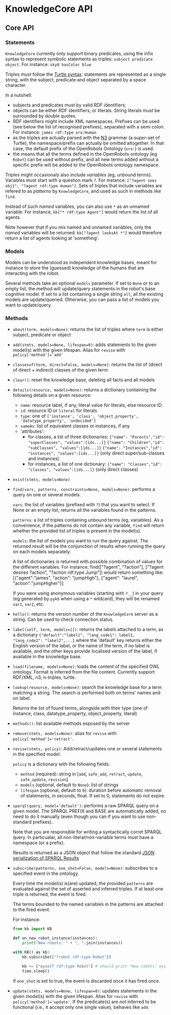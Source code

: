 KnowledgeCore API
=================

Core API
--------

### Statements

`KnowledgeCore` currently only support binary predicates, using the infix syntax to
represent symbolic statements as triples: `subject predicate object`.
For instance: `sky0 hasColor blue`

Triples *must* follow the [Turtle
syntax](https://www.w3.org/TR/turtle/#language-features): 
statements are represented as a single string, with the subject, predicate and
object separated by a space character.

In a nutshell:

- subjects and predicates must by valid RDF identifiers;
- objects can be either RDF identifiers, or literals. String literals must be
  surrounded by double quotes.
- RDF identifiers might include XML namespaces. Prefixes can be used (see below
  the list of recognised prefixes), separated with a semi colon. For instance:
  `james rdf:type oro:Human`
- as the triples are actually parsed with the
  [N3](https://www.w3.org/TeamSubmission/n3/) grammar (a super-set of Turtle),
  the namespace/prefix can actually be omitted altogether. In that case, the
  default prefix of the OpenRobots Ontology (`oro:`) is used.
- the means that all the terms defined in the OpenRobots ontology (eg `Robot`) can be used
  without prefix, and all new terms added without a specific prefix will be
  added to the OpenRobots ontology namespace.

Triples might occasionaly also include *variables* (eg, unbound terms).
Variables must start with a question mark `?`. For instance: `["?agent sees obj1",
"?agent rdf:type Human"]`.  Sets of triples that include variables are refered
to as *patterns* by `KnowledgeCore`, and used as such in methods like `find`.

Instead of such *named* variables, you can also use `*` as an unnamed variable.
For instance, `kb["* rdf:type Agent"]` would return the list of all agents.

Note however that if you mix named and unnamed variables, only the *named*
variables will be returned: `kb["?agent looksAt *"]` would therefore return a
list of agents looking at 'something'.


### Models

Models can be understood as independent knowledge bases, meant for instance to 
store the (guessed) knowledge of the humans that are interacting with the robot.

Several methods take an optional `models` parameter. If set to `None` or to an
empty list, the method will update/query statements in the robot's base
cognitive model. If set to a list containing a single string `all`, all the
existing models are update/queried. Otherwise, you can pass a list of models you
want to update/query.

### Methods

- `about(term, models=None)`: returns the list of triples where `term` is either
  subject, predicate or object
- `add(stmts, models=None, lifespan=0)`: adds statements to the given model(s)
  with the given lifespan. Alias for `revise` with `policy['method']='add'`
- `classesof(term, direct=False, models=None)`: returns the list of (direct
  of direct + indirect) classes of the given term
- `clear()`: reset the knowledge base, deleting all facts and all models
- `details(resource, models=None)`: returns a dictionary containing the
  following details on a given resource:
  - `name`: resource label, if any, literal value for literals, else resource ID.
  - `id`: resource ID or `literal` for literals
  - `type`: one of `['instance', 'class', 'object_property', 'datatype_property', 'undecided']`
  - `sameAs`: list of equivalent classes or instances, if any
  - 'attributes':
    -  for classes, a list of three dictionaries:
       `{"name": "Parents","id": "superClasses", "values":[ids...]}`
       `{"name": "Children","id": "subClasses", "values":[ids...]}`
       `{"name": "Instances","id": "instances", "values":[ids...]}`
        (only direct super/sub-classes and instances)
    -  for instances, a list of one dictionary:
       `{"name": "Classes","id": "classes", "values":[ids...]}`
       (only direct classes)

- `exist(stmts, models=None)`
- `find(vars, patterns, constraints=None, models=None)`: performs a query on
  one or several models.

  `vars`: the list of variables (prefixed with `?`) that you want to
  select. If None or an empty list, returns all the variables found in
  the patterns.

  `patterns`: a list of triples containing unbound terms (eg, variables).
  As a convenience, if the patterns do not contain any variable, `find`
  will return whether the provided list of triples is present in the
  model(s).

  `models`: the list of models you want to run the query against. The
  returned result will be the conjunction of results when running the
  query on each models separately.

  A list of dictionaries is returned with possible combination of values
  for the different variables. For instance, find(["?agent", "?action"],
  ["?agent desires ?action", "?action rdf:type Jump"]) would return
  something like: [{"agent":"james", "action": "jumpHigh"}, {"agent":
  "laurel", "action":"jumpHigher"}]

  If you were using anonymous variables (starting with `?__`) in your query
  (eg generated by `pykb` when using a ` * ` wildcard), they will be
  renamed `var1`, `var2`, etc.

- `hello()`: returns the version number of the `KnowledgeCore` server as a string. Can be used
  to check connection status.
- `label(self, term, models=[])`: returns the labels attached to a term, as a
  dictionary `{"default":"label1", "lang_code1": label1, "lang_code2":
  "label2",...}` where the 'default' key returns either the English version of
  the label, or the name of the term, if no label is available, and the other
  keys provide localised version of the label, if available in the knowledge
  base.
- `load(filename, models=None)`: loads the content of the specified OWL
  ontology. Format is inferred from the file content. Currently support RDF/XML,
  n3, n-triples, turtle.
- `lookup(resource, models=None)`: search the knowledge base for a term matching
  a string. The search is performed both on terms' names and on label.

  Returns the list of found terms, alongside with their type (one of
  instance, class, datatype_property, object_property, literal)
 - `methods()`: list available methods exposed by the server
- `remove(stmts, models=None)`: alias for `revise` with
  `policy['method']='retract'`.
- `revise(stmts, policy)`: Add/retract/updates one or several statements in the
  specified model.

  `policy` is a dictionary with the following fields:
  -  `method` (required): string in [`add`, `safe_add`, `retract`, `update`, `safe_update`, `revision`]
  -  `models` (optional, default to `None`): list of strings
  -  `lifespan` (optional, default to `0`): duration before automatic removal of statements, in
     seconds, float. If set to 0, statements do not expire.

- `sparql(query, model='default')`: performs a raw SPARQL query on a given
  model.  The SPARQL PREFIX and BASE are automatically added, no need to do it
  manually (even though you can if you want to use non-standard prefixes).

  Note that you are responsible for writing a syntactically corret SPARQL
  query. In particualar, all non-literal/non-variable terms must have a
  namespace (or a prefix).
  
  Results is returned as a JSON object that follow the standard [JSON
  serialization of SPARQL Results](https://www.w3.org/TR/2013/REC-sparql11-results-json-20130321/)

- `subscribe(patterns, one_shot=False, models=None)`: subscribes to a specified
  event in the ontology.

  Every time the model(s) is(are) updated, the provided `patterns` are evaluated
  against the set of asserted and inferred triples. If at least one triple is
  returned, the event is fired.

  The terms bounded to the named variables in the patterns are attached to the
  fired event.

  For instance:

  ```python
  from kb import KB

  def on_new_robot_instance(instances):
      print("New robots: " + ", ".join(instances))

  with KB() as kb:
      kb.subscribe(["?robot rdf:type Robot"])

      kb += ["myself rdf:type Robot"] # should print "New robots: myself"
      time.sleep()
  ```

  If `one_shot` is set to true, the event is discarded once it has fired
  once.


- `update(stmts, models=None, lifespan=0)`: updates statements in the given model(s)
  with the given lifespan. Alias for `revise` with `policy['method']='update'`.
  If the predicate(s) are *not* inferred to be functional (i.e., it accept only
  one single value), behaves like `add`.

